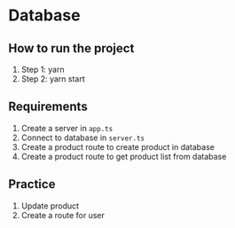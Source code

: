 # Database

## How to run the project

1. Step 1: yarn
2. Step 2: yarn start

## Requirements

1. Create a server in `app.ts`
2. Connect to database in `server.ts`
3. Create a product route to create product in database
4. Create a product route to get product list from database

## Practice

1. Update product
2. Create a route for user
